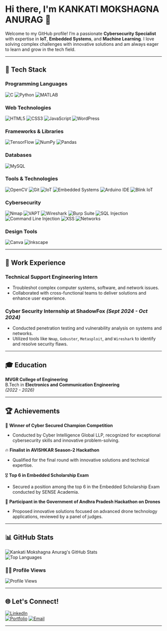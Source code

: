 # Hi there, I'm **KANKATI MOKSHAGNA ANURAG** 👋

Welcome to my GitHub profile! I’m a passionate **Cybersecurity Specialist**   with expertise in **IoT**, **Embedded Systems**, and **Machine Learning**. I love solving complex challenges with innovative solutions and am always eager to learn and grow in the tech field.

---

## 🚀 Tech Stack

### Programming Languages  
![C](https://img.shields.io/badge/C-A8B9CC?style=for-the-badge&logo=c&logoColor=white)
![Python](https://img.shields.io/badge/Python-3776AB?style=for-the-badge&logo=python&logoColor=white)
![MATLAB](https://img.shields.io/badge/MATLAB-0076A8?style=for-the-badge&logo=mathworks&logoColor=white)

### Web Technologies  
![HTML5](https://img.shields.io/badge/HTML5-E34F26?style=for-the-badge&logo=html5&logoColor=white)
![CSS3](https://img.shields.io/badge/CSS3-1572B6?style=for-the-badge&logo=css3&logoColor=white)
![JavaScript](https://img.shields.io/badge/JavaScript-F7DF1E?style=for-the-badge&logo=javascript&logoColor=black)
![WordPress](https://img.shields.io/badge/WordPress-21759B?style=for-the-badge&logo=wordpress&logoColor=white)

### Frameworks & Libraries  
![TensorFlow](https://img.shields.io/badge/TensorFlow-FF6F00?style=for-the-badge&logo=tensorflow&logoColor=white)
![NumPy](https://img.shields.io/badge/NumPy-013243?style=for-the-badge&logo=numpy&logoColor=white)
![Pandas](https://img.shields.io/badge/Pandas-150458?style=for-the-badge&logo=pandas&logoColor=white)

### Databases  
![MySQL](https://img.shields.io/badge/MySQL-4479A1?style=for-the-badge&logo=mysql&logoColor=white)

### Tools & Technologies  
![OpenCV](https://img.shields.io/badge/OpenCV-5C3EE8?style=for-the-badge&logo=opencv&logoColor=white)
![Git](https://img.shields.io/badge/Git-F05032?style=for-the-badge&logo=git&logoColor=white)
![IoT](https://img.shields.io/badge/IoT-1E4F72?style=for-the-badge&logo=internet-of-things&logoColor=white)
![Embedded Systems](https://img.shields.io/badge/Embedded_Systems-003B6F?style=for-the-badge&logo=stmicroelectronics&logoColor=white)
![Arduino IDE](https://img.shields.io/badge/Arduino_IDE-00979D?style=for-the-badge&logo=arduino&logoColor=white)
![Blink IoT](https://img.shields.io/badge/Blink_IoT-00979D?style=for-the-badge&logo=arduino&logoColor=white)

### Cybersecurity  
![Nmap](https://img.shields.io/badge/Nmap-0E8A16?style=for-the-badge&logo=nmap&logoColor=white)
![VAPT](https://img.shields.io/badge/VAPT-000000?style=for-the-badge&logo=security&logoColor=white)
![Wireshark](https://img.shields.io/badge/Wireshark-1679A7?style=for-the-badge&logo=wireshark&logoColor=white)
![Burp Suite](https://img.shields.io/badge/Burp_Suite-FF6600?style=for-the-badge&logo=burpsuite&logoColor=white)
![SQL Injection](https://img.shields.io/badge/SQL_Injection-FF0000?style=for-the-badge&logo=security&logoColor=white)
![Command Line Injection](https://img.shields.io/badge/Command_Line_Injection-FF4500?style=for-the-badge&logo=linux&logoColor=white)
![XSS](https://img.shields.io/badge/XSS-800080?style=for-the-badge&logo=security&logoColor=white)
![Networks](https://img.shields.io/badge/Networks-1A73E8?style=for-the-badge&logo=cisco&logoColor=white)


### Design Tools  

![Canva](https://img.shields.io/badge/Canva-00C4CC?style=for-the-badge&logo=canva&logoColor=white)
![Inkscape](https://img.shields.io/badge/Inkscape-000000?style=for-the-badge&logo=inkscape&logoColor=white)

---

## 💼 **Work Experience**

### **Technical Support Engineering Intern**  
- Troubleshot complex computer systems, software, and network issues.  
- Collaborated with cross-functional teams to deliver solutions and enhance user experience.

### **Cyber Security Internship at ShadowFox** _(Sept 2024 - Oct 2024)_  
- Conducted penetration testing and vulnerability analysis on systems and networks.  
- Utilized tools like `Nmap`, `Gobuster`, `Metasploit`, and `Wireshark` to identify and resolve security flaws.

---

## 🎓 **Education**

**MVGR College of Engineering**  
B.Tech in **Electronics and Communication Engineering**  
_(2022 - 2026)_

---

## 🏆 **Achievements**

🏅 **Winner of Cyber Secured Champion Competition**  
- Conducted by Cyber Intelligence Global LLP, recognized for exceptional cybersecurity skills and innovative problem-solving.

🔥 **Finalist in AVISHKAR Season-2 Hackathon**  
- Qualified for the final round with innovative solutions and technical expertise.

🎖️ **Top 6 in Embedded Scholarship Exam**  
- Secured a position among the top 6 in the Embedded Scholarship Exam conducted by SENSE Academia.

🚀 **Participant in the Government of Andhra Pradesh Hackathon on Drones**  
- Proposed innovative solutions focused on advanced drone technology applications, reviewed by a panel of judges.


---

## 📊 **GitHub Stats**

![Kankati Mokshagna Anurag's GitHub Stats](https://github-readme-stats.vercel.app/api?username=MokshagnaAnurag&show_icons=true&theme=dark)  
![Top Languages](https://github-readme-stats.vercel.app/api/top-langs/?username=MokshagnaAnurag&layout=compact&theme=dark)  

### 🧑‍💻 **Profile Views**
![Profile Views](https://komarev.com/ghpvc/?username=MokshagnaAnurag&color=blue&style=flat)

---

## 🌐 **Let's Connect!**

[![LinkedIn](https://img.shields.io/badge/-LinkedIn-05122A?style=flat&logo=linkedin)](https://linkedin.com/in/kankati-mokshagna-anurag)  
[![Portfolio](https://img.shields.io/badge/-Portfolio-05122A?style=flat&logo=google-chrome&logoColor=white)](https://mokshagnaanurag.github.io/Portfolio/)
[![Email](https://img.shields.io/badge/-Email-05122A?style=flat&logo=gmail)](mailto:kankati.mokshagnaanurag@gmail.com)

---
